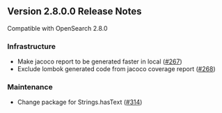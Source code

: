 ## Version 2.8.0.0 Release Notes

Compatible with OpenSearch 2.8.0

### Infrastructure
* Make jacoco report to be generated faster in local ([#267](https://github.com/opensearch-project/geospatial/pull/267))
* Exclude lombok generated code from jacoco coverage report ([#268](https://github.com/opensearch-project/geospatial/pull/268))

### Maintenance
* Change package for Strings.hasText ([#314](https://github.com/opensearch-project/geospatial/pull/314))
